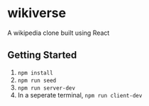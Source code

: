 # wikiverse
A wikipedia clone built using React

## Getting Started

1. `npm install`
2. `npm run seed`
3. `npm run server-dev`
4. In a seperate terminal, `npm run client-dev`
